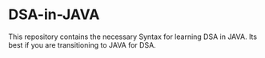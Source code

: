 # DSA-in-JAVA
This repository contains the necessary Syntax for learning DSA in JAVA. Its best if you are transitioning to JAVA for DSA. 

